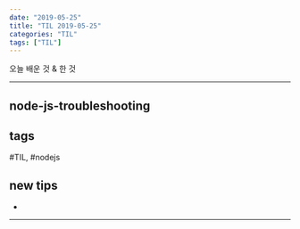 ```yaml
---
date: "2019-05-25"
title: "TIL 2019-05-25"
categories: "TIL"
tags: ["TIL"]
---
```


오늘 배운 것 & 한 것

----------

## node-js-troubleshooting



## tags

\#TIL, #nodejs

## new tips

-

<!---->



----------
